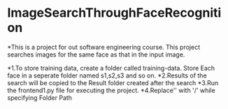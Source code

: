 # ImageSearchThroughFaceRecognition
*This is a project for out software engineering course. This project searches images for the same face as that in the input image.

*1.To store training data, create a folder called training-data. Store Each face in a seperate folder named s1,s2,s3 and so on.
*2.Results of the search will be copied to the Result folder created after the search
*3.Run the frontend1.py file for executing the project.
*4.Replace'\' with '/' while specifying Folder Path
